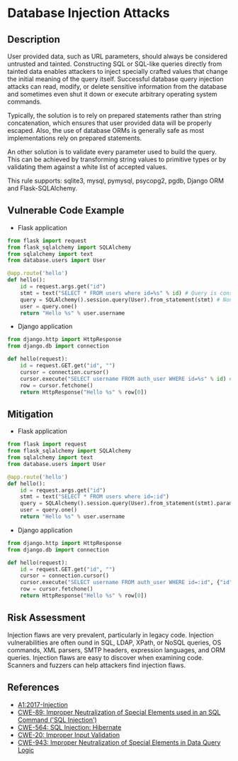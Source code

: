 # Database Injection Attacks

## Description
User provided data, such as URL parameters, should always be considered untrusted and tainted. Constructing SQL or SQL-like queries directly from tainted data enables attackers to inject specially crafted values that change the initial meaning of the query itself. Successful database query injection attacks can read, modify, or delete sensitive information from the database and sometimes even shut it down or execute arbitrary operating system commands.

Typically, the solution is to rely on prepared statements rather than string concatenation, which ensures that user provided data will be properly escaped. Also, the use of database ORMs is generally safe as most implementations rely on prepared statements.

An other solution is to validate every parameter used to build the query. This can be achieved by transforming string values to primitive types or by validating them against a white list of accepted values.

This rule supports: sqlite3, mysql, pymysql, psycopg2, pgdb, Django ORM and Flask-SQLAlchemy.

## Vulnerable Code Example
* Flask application

```python
from flask import request
from flask_sqlalchemy import SQLAlchemy
from sqlalchemy import text
from database.users import User

@app.route('hello')
def hello():
    id = request.args.get("id")
    stmt = text("SELECT * FROM users where id=%s" % id) # Query is constructed based on user inputs
    query = SQLAlchemy().session.query(User).from_statement(stmt) # Noncompliant
    user = query.one()
    return "Hello %s" % user.username
```
* Django application

```python
from django.http import HttpResponse
from django.db import connection

def hello(request):
    id = request.GET.get("id", "")
    cursor = connection.cursor()
    cursor.execute("SELECT username FROM auth_user WHERE id=%s" % id) # Noncompliant; Query is constructed based on user inputs
    row = cursor.fetchone()
    return HttpResponse("Hello %s" % row[0])
```

## Mitigation
* Flask application

```python
from flask import request
from flask_sqlalchemy import SQLAlchemy
from sqlalchemy import text
from database.users import User

@app.route('hello')
def hello():
    id = request.args.get("id")
    stmt = text("SELECT * FROM users where id=:id")
    query = SQLAlchemy().session.query(User).from_statement(stmt).params(id=id) # Compliant
    user = query.one()
    return "Hello %s" % user.username
```
* Django application

```python
from django.http import HttpResponse
from django.db import connection

def hello(request):
    id = request.GET.get("id", "")
    cursor = connection.cursor()
    cursor.execute("SELECT username FROM auth_user WHERE id=:id", {"id": id}) # Compliant
    row = cursor.fetchone()
    return HttpResponse("Hello %s" % row[0])
```

## Risk Assessment
Injection flaws are very prevalent, particularly in legacy code. Injection vulnerabilities are often ound
in SQL, LDAP, XPath, or NoSQL queries, OS commands, XML parsers, SMTP headers, expression languages, and ORM queries.
Injection flaws are easy to discover when examining code. Scanners and fuzzers can help attackers find injection flaws.

## References
* [A1:2017-Injection]
* [CWE-89: Improper Neutralization of Special Elements used in an SQL Command ('SQL Injection')]
* [CWE-564: SQL Injection: Hibernate]
* [CWE-20: Improper Input Validation]
* [CWE-943: Improper Neutralization of Special Elements in Data Query Logic]

[A1:2017-Injection]:https://owasp.org/www-project-top-ten/2017/A1_2017-Injection.html
[CWE-89: Improper Neutralization of Special Elements used in an SQL Command ('SQL Injection')]:https://cwe.mitre.org/data/definitions/89
[CWE-564: SQL Injection: Hibernate]:https://cwe.mitre.org/data/definitions/564.html
[CWE-20: Improper Input Validation]:https://cwe.mitre.org/data/definitions/20.html
[CWE-943: Improper Neutralization of Special Elements in Data Query Logic]:https://cwe.mitre.org/data/definitions/943.html
